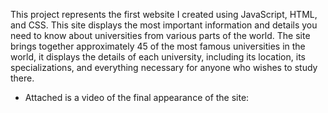 This project represents the first website I created using JavaScript, HTML, and CSS.
This site displays the most important information and details you need to know about universities from various parts of the world. The site brings together approximately 45 of the most famous universities in the world, it displays the details of each university, including its location, its specializations, and everything necessary for anyone who wishes to study there.
* Attached is a video of the final appearance of the site:
